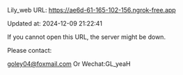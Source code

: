 Lily_web URL: https://ae6d-61-165-102-156.ngrok-free.app

Updated at: 2024-12-09 21:22:41

If you cannot open this URL, the server might be down.

Please contact: 

goley04@foxmail.com Or Wechat:GL_yeaH